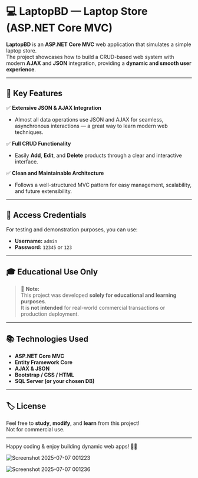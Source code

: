 # 💻 LaptopBD — Laptop Store (ASP.NET Core MVC)

**LaptopBD** is an **ASP.NET Core MVC** web application that simulates a simple laptop store.  
The project showcases how to build a CRUD-based web system with modern **AJAX** and **JSON** integration, providing a **dynamic and smooth user experience**.

---

## 🚀 Key Features

✅ **Extensive JSON & AJAX Integration**  
- Almost all data operations use JSON and AJAX for seamless, asynchronous interactions — a great way to learn modern web techniques.

✅ **Full CRUD Functionality**  
- Easily **Add**, **Edit**, and **Delete** products through a clear and interactive interface.

✅ **Clean and Maintainable Architecture**  
- Follows a well-structured MVC pattern for easy management, scalability, and future extensibility.

---

## 🔑 Access Credentials

For testing and demonstration purposes, you can use:

- **Username:** `admin`  
- **Password:** `12345` or `123`

---

## 🎓 Educational Use Only

> 📌 **Note:**  
> This project was developed **solely for educational and learning purposes**.  
> It is **not intended** for real-world commercial transactions or production deployment.

---

## 📚 Technologies Used

- **ASP.NET Core MVC**
- **Entity Framework Core**
- **AJAX & JSON**
- **Bootstrap / CSS / HTML**
- **SQL Server (or your chosen DB)**

---

## 🏷️ License

Feel free to **study**, **modify**, and **learn** from this project!  
Not for commercial use.

---

Happy coding & enjoy building dynamic web apps! 🚀✨


![Screenshot 2025-07-07 001223](https://github.com/user-attachments/assets/75b4ed3e-7372-4269-b0a2-01d006a21bcf)

![Screenshot 2025-07-07 001236](https://github.com/user-attachments/assets/86206cfb-815a-473d-ab3d-8f38b09befbe)
